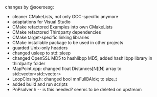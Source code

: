 changes by @soeroesg:
 - cleaner CMakeLists, not only GCC-specific anymore
 - adaptations for Visual Studio
 - CMake refactored Examples into own CMakeLists
 - CMake refactored Thirdparty dependencies
 - CMake target-specific linking libraries
 - CMake installable package to be used in other projects
 - guarded Unix-only headers
 - changed usleep to std::sleep
 - changed OpenSSL MD5 to hashlibpp MD5, added hashlibpp library in thirdparty folder
 - MapPoint.cpp: changed float Distances[N][N] array to std::vector<std::vector<int>>
 - LoopClosing.h: changed bool mnFullBAIdx; to size_t
 - added build and run scripts
 - PnPsolver.h -- is this needed? seems to be deleted on upstream
